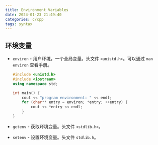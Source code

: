```yaml
---
title: Environment Variables
date: 2024-01-23 21:49:40
categories: c/cpp
tags: syntax
---
```


## 环境变量

* `environ` - 用户环境，一个全局变量。头文件 `<unistd.h>`。可以通过 `man environ` 查看手册。

    ```cpp
    #include <unistd.h>
    #include <iostream>
    using namespace std;

    int main() {
        cout << "program environment: " << endl;
        for (char** entry = environ; *entry; ++entry) {
            cout << *entry << endl;
        }
    }
    ```

* `getenv` - 获取环境变量。头文件 `<stdlib.h>`。
* `setenv` - 设置环境变量。头文件 `stdlib.h`。
